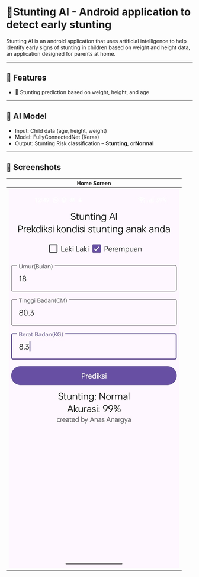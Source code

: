 # 👶Stunting AI - Android application to detect early stunting 

Stunting AI is an android application that uses artificial intelligence to help identify early signs of stunting in children based on weight and height data, an application designed for parents at home.

---

## 🚀 Features
- 📏 Stunting prediction based on weight, height, and age

---

## 🧠 AI Model
- Input: Child data (age, height, weight)
- Model: FullyConnectedNet (Keras)
- Output:  Stunting Risk classification – **Stunting**, or**Normal**

---

## 📸 Screenshots
| Home Screen |
|-------------|
| ![Home](screenshots/1.jpg) |

